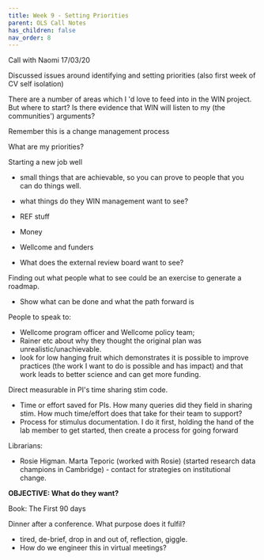 ```yaml
---
title: Week 9 - Setting Priorities
parent: OLS Call Notes
has_children: false
nav_order: 8
---
```


Call with Naomi 17/03/20

Discussed issues around identifying and setting priorities (also first week of CV self isolation)

There are a number of areas which I 'd love to feed into in the WIN project. But where to start? Is there evidence that WIN will listen to my (the communities') arguments?

Remember this is a change management process

What are my priorities?

Starting a new job well
 - small things that are achievable, so you can prove to people that you can do things well.
 - what things do they WIN management want to see?

 - REF stuff
 - Money
 - Wellcome and funders
 - What does the external review board want to see?

Finding out what people what to see could be an exercise to generate a roadmap.
 - Show what can be done and what the path forward is

People to speak to:
- Wellcome program officer and Wellcome policy team;
- Rainer etc about why they thought the original plan was unrealistic/unachievable.
- look for low hanging fruit which demonstrates it is possible to improve practices (the work I want to do is possible and has impact) and that work leads to better science and can get more funding.

Direct measurable in PI's time sharing stim code.
 - Time or effort saved for PIs. How many queries did they field in sharing stim. How much time/effort does that take for their team to support?
 - Process for stimulus documentation. I do it first, holding the hand of the lab member to get started, then create a process for going forward


Librarians:
 - Rosie Higman. Marta Teporic (worked with Rosie) (started research data champions in Cambridge) - contact for strategies on institutional change.

**OBJECTIVE: What do they want?**

Book: The First 90 days

Dinner after a conference. What purpose does it fulfil?
- tired, de-brief, drop in and out of, reflection, giggle.
- How do we engineer this in virtual meetings?
